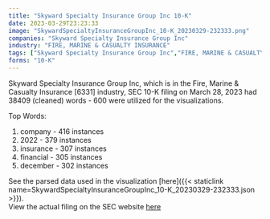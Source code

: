 ```yaml
---
title: "Skyward Specialty Insurance Group Inc 10-K"
date: 2023-03-29T23:23:33
image: "SkywardSpecialtyInsuranceGroupInc_10-K_20230329-232333.png"
companies: "Skyward Specialty Insurance Group Inc"
industry: "FIRE, MARINE & CASUALTY INSURANCE"
tags: ["Skyward Specialty Insurance Group Inc","FIRE, MARINE & CASUALTY INSURANCE","03-28-2023","10-K"]
forms: "10-K"
---
```

Skyward Specialty Insurance Group Inc, which is in the Fire, Marine & Casualty Insurance [6331] industry, SEC 10-K filing on March 28, 2023 had 38409 (cleaned) words - 600 were utilized for the visualizations.

Top Words:
1. company - 416 instances
2. 2022 - 379 instances
3. insurance - 307 instances
4. financial - 305 instances
5. december - 302 instances


See the parsed data used in the visualization [here]({{< staticlink name=SkywardSpecialtyInsuranceGroupInc_10-K_20230329-232333.json >}}).  
View the actual filing on the SEC website [here](https://www.sec.gov/Archives/edgar/data/1519449/0001519449-23-000008.txt)